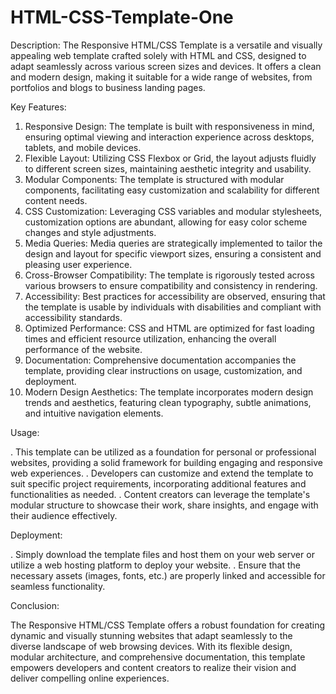 # HTML-CSS-Template-One
Description:
The Responsive HTML/CSS Template is a versatile and visually appealing web template crafted solely with HTML and CSS, designed to adapt seamlessly across various screen sizes and devices. It offers a clean and modern design, making it suitable for a wide range of websites, from portfolios and blogs to business landing pages.

Key Features:

1. Responsive Design: The template is built with responsiveness in mind, ensuring optimal viewing and interaction experience across desktops, tablets, and mobile devices.
2. Flexible Layout: Utilizing CSS Flexbox or Grid, the layout adjusts fluidly to different screen sizes, maintaining aesthetic integrity and usability.
3. Modular Components: The template is structured with modular components, facilitating easy customization and scalability for different content needs.
4. CSS Customization: Leveraging CSS variables and modular stylesheets, customization options are abundant, allowing for easy color scheme changes and style adjustments.
5. Media Queries: Media queries are strategically implemented to tailor the design and layout for specific viewport sizes, ensuring a consistent and pleasing user experience.
6. Cross-Browser Compatibility: The template is rigorously tested across various browsers to ensure compatibility and consistency in rendering.
7. Accessibility: Best practices for accessibility are observed, ensuring that the template is usable by individuals with disabilities and compliant with accessibility standards.
8. Optimized Performance: CSS and HTML are optimized for fast loading times and efficient resource utilization, enhancing the overall performance of the website.
9. Documentation: Comprehensive documentation accompanies the template, providing clear instructions on usage, customization, and deployment.
10. Modern Design Aesthetics: The template incorporates modern design trends and aesthetics, featuring clean typography, subtle animations, and intuitive navigation elements.

Usage: 

. This template can be utilized as a foundation for personal or professional websites, providing a solid framework for building engaging and responsive web experiences.
. Developers can customize and extend the template to suit specific project requirements, incorporating additional features and functionalities as needed.
. Content creators can leverage the template's modular structure to showcase their work, share insights, and engage with their audience effectively.

Deployment: 

. Simply download the template files and host them on your web server or utilize a web hosting platform to deploy your website.
. Ensure that the necessary assets (images, fonts, etc.) are properly linked and accessible for seamless functionality.

Conclusion:

The Responsive HTML/CSS Template offers a robust foundation for creating dynamic and visually stunning websites that adapt seamlessly to the diverse landscape of web browsing devices. With its flexible design, modular architecture, and comprehensive documentation, this template empowers developers and content creators to realize their vision and deliver compelling online experiences.
